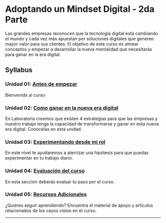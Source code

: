 # Adoptando un Mindset Digital - 2da Parte

Las grandes empresas reconocen que la tecnología digital está cambiando el mundo
y cada vez más apuestan por soluciones digitales que generen mayor valor para
sus clientes. El objetivo de este curso es alinear conceptos y empezar a
desarrollar la nueva mentalidad que necesitarás para ganar en la era digital.

## Syllabus

### Unidad 01: [Antes de  empezar](01-antes-de-empezar)

Bienvenidx al curso


### Unidad 02: [Como ganar en la nueva era digital](02-nivel-2-como-ganar-en-la-nueva-era-digital)

En Laboratoria creemos que existen 4 estrategias para que las empresas
y nuestro trabajo tenga  la capacidad de transformarse y ganar en esta nueva
era digital. Conócelas en esta unidad.

### Unidad 03: [Experimentando desde mi rol](03-nivel-3-experimento-desde-mi-rol)

En este nivel te ayudaremos a aterrizar una hipótesis para que puedas
experimentar en tu trabajo diario.

### Unidad 04: [Evaluación del curso](04-evaluacion-del-curso)

En esta sección deberás evaluar tu paso por el curso.

### Unidad 05: [Recursos Adicionales](05-recursos-adicionales)

¿Quieres seguir aprendiendo? Encuentra el material de apoyo y artículos
relacionados de los casos vistos en el curso.



***
